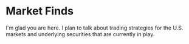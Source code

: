 # Market Finds

I'm glad you are here. I plan to talk about trading strategies for the U.S. markets and underlying securities that are currently in play.
